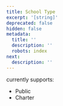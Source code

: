 ```yaml
---
title: School Type
excerpt: '[string]'
deprecated: false
hidden: false
metadata:
  title: ''
  description: ''
  robots: index
next:
  description: ''
---
```

currently supports:

* Public
* Charter
